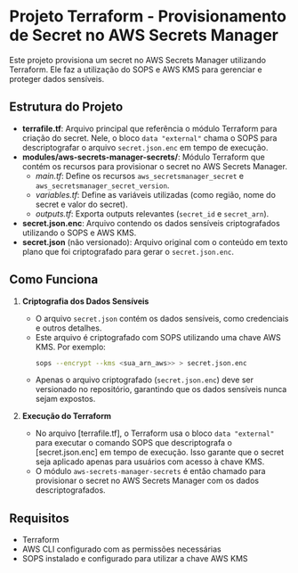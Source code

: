# Projeto Terraform - Provisionamento de Secret no AWS Secrets Manager

Este projeto provisiona um secret no AWS Secrets Manager utilizando Terraform. Ele faz a utilização do SOPS e AWS KMS para gerenciar e proteger dados sensíveis.

## Estrutura do Projeto

- **terrafile.tf**: Arquivo principal que referência o módulo Terraform para criação do secret. Nele, o bloco `data "external"` chama o SOPS para descriptografar o arquivo `secret.json.enc` em tempo de execução.
- **modules/aws-secrets-manager-secrets/**: Módulo Terraform que contém os recursos para provisionar o secret no AWS Secrets Manager.
  - *main.tf*: Define os recursos `aws_secretsmanager_secret` e `aws_secretsmanager_secret_version`.
  - *variables.tf*: Define as variáveis utilizadas (como região, nome do secret e valor do secret).
  - *outputs.tf*: Exporta outputs relevantes (`secret_id` e `secret_arn`).
- **secret.json.enc**: Arquivo contendo os dados sensíveis criptografados utilizando o SOPS e AWS KMS.
- **secret.json** (não versionado): Arquivo original com o conteúdo em texto plano que foi criptografado para gerar o `secret.json.enc`.

## Como Funciona

1. **Criptografia dos Dados Sensíveis**
   - O arquivo `secret.json` contém os dados sensíveis, como credenciais e outros detalhes.
   - Este arquivo é criptografado com SOPS utilizando uma chave AWS KMS. Por exemplo:
     ```bash
     sops --encrypt --kms <sua_arn_aws>> > secret.json.enc
     ```
   - Apenas o arquivo criptografado (`secret.json.enc`) deve ser versionado no repositório, garantindo que os dados sensíveis nunca sejam expostos.

2. **Execução do Terraform**
   - No arquivo [terrafile.tf], o Terraform usa o bloco `data "external"` para executar o comando SOPS que descriptografa o [secret.json.enc] em tempo de execução. Isso garante que o secret seja aplicado apenas para usuários com acesso à chave KMS.
   - O módulo `aws-secrets-manager-secrets` é então chamado para provisionar o secret no AWS Secrets Manager com os dados descriptografados.
   

## Requisitos

- Terraform
- AWS CLI configurado com as permissões necessárias
- SOPS instalado e configurado para utilizar a chave AWS KMS
